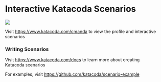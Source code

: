 # Interactive Katacoda Scenarios

[![](http://shields.katacoda.com/katacoda/cmanda/count.svg)](https://www.katacoda.com/cmanda "Get your profile on Katacoda.com")

Visit https://www.katacoda.com/cmanda to view the profile and interactive scenarios

### Writing Scenarios
Visit https://www.katacoda.com/docs to learn more about creating Katacoda scenarios

For examples, visit https://github.com/katacoda/scenario-example
